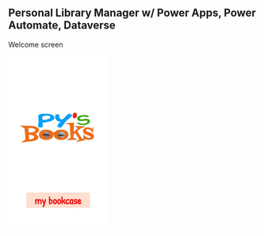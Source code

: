 ## Personal Library Manager w/ Power Apps, Power Automate, Dataverse

Welcome screen

<img src="/Personal%20Library%20Manager/Images/WelcomeScreen.jpg" width="200">
